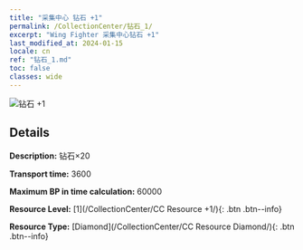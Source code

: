 ```yaml
---
title: "采集中心 钻石 +1"
permalink: /CollectionCenter/钻石_1/
excerpt: "Wing Fighter 采集中心钻石 +1"
last_modified_at: 2024-01-15
locale: cn
ref: "钻石_1.md"
toc: false
classes: wide
---
```



![钻石 +1](/images/cc/CC_Diamond_1.png)

## Details

  **Description:** 钻石×20

  **Transport time:** 3600

  **Maximum BP in time calculation:** 60000

  **Resource Level:** [1](/CollectionCenter/CC Resource +1/){: .btn .btn--info}

  **Resource Type:** [Diamond](/CollectionCenter/CC Resource Diamond/){: .btn .btn--info}

